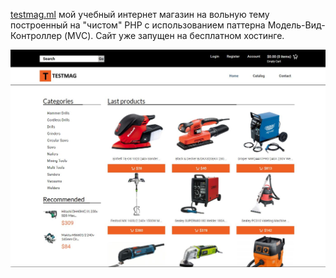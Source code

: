 [testmag.ml](http:/testmag.ml) мой учебный интернет магазин на вольную тему построенный на "чистом" PHP с использованием паттерна Модель-Вид-Контроллер (MVC).
Сайт уже запущен на бесплатном хостинге.

![alt text](https://github.com/MaksimSergeev/testmag/blob/master/testmag.JPG)
